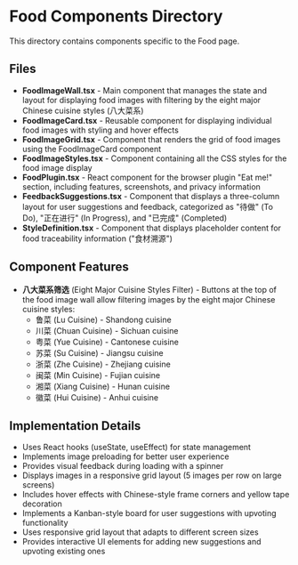 # Food Components Directory

This directory contains components specific to the Food page.

## Files

- **FoodImageWall.tsx** - Main component that manages the state and layout for displaying food images with filtering by the eight major Chinese cuisine styles (八大菜系)
- **FoodImageCard.tsx** - Reusable component for displaying individual food images with styling and hover effects
- **FoodImageGrid.tsx** - Component that renders the grid of food images using the FoodImageCard component
- **FoodImageStyles.tsx** - Component containing all the CSS styles for the food image display
- **FoodPlugin.tsx** - React component for the browser plugin "Eat me!" section, including features, screenshots, and privacy information
- **FeedbackSuggestions.tsx** - Component that displays a three-column layout for user suggestions and feedback, categorized as "待做" (To Do), "正在进行" (In Progress), and "已完成" (Completed)
- **StyleDefinition.tsx** - Component that displays placeholder content for food traceability information ("食材溯源")

## Component Features

- **八大菜系筛选** (Eight Major Cuisine Styles Filter) - Buttons at the top of the food image wall allow filtering images by the eight major Chinese cuisine styles:
  - 鲁菜 (Lu Cuisine) - Shandong cuisine
  - 川菜 (Chuan Cuisine) - Sichuan cuisine
  - 粤菜 (Yue Cuisine) - Cantonese cuisine
  - 苏菜 (Su Cuisine) - Jiangsu cuisine
  - 浙菜 (Zhe Cuisine) - Zhejiang cuisine
  - 闽菜 (Min Cuisine) - Fujian cuisine
  - 湘菜 (Xiang Cuisine) - Hunan cuisine
  - 徽菜 (Hui Cuisine) - Anhui cuisine

## Implementation Details

- Uses React hooks (useState, useEffect) for state management
- Implements image preloading for better user experience
- Provides visual feedback during loading with a spinner
- Displays images in a responsive grid layout (5 images per row on large screens)
- Includes hover effects with Chinese-style frame corners and yellow tape decoration
- Implements a Kanban-style board for user suggestions with upvoting functionality
- Uses responsive grid layout that adapts to different screen sizes
- Provides interactive UI elements for adding new suggestions and upvoting existing ones

